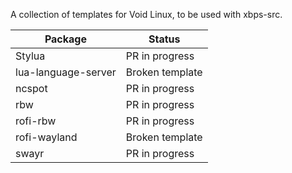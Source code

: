 A collection of templates for Void Linux, to be used with xbps-src.

| Package             | Status           |
| ------------------- | ---------------- |
| Stylua              | PR in progress   |
| lua-language-server | Broken template  |
| ncspot              | PR in progress   |
| rbw                 | PR in progress   |
| rofi-rbw            | PR in progress   |
| rofi-wayland        | Broken template  |
| swayr               | PR in progress   |
